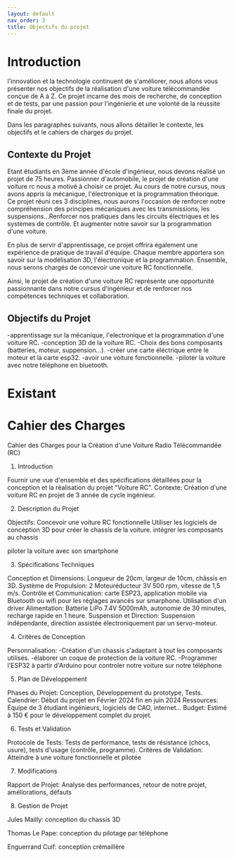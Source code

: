 ```yaml
---
layout: default
nav_order: 3
title: Objectifs du projet
---
```


# Introduction
l'innovation et la technologie continuent de s'améliorer, nous allons vous présenter nos objectifs de la réalisation d'une voiture télécommandée conçue de A à Z. Ce projet incarne des mois de recherche, de conception et de tests, par une passion pour l'ingénierie et une volonté de la réussite finale du projet.

Dans les paragraphes suivants, nous allons détailler le contexte, les objectifs et le cahiers de charges du projet.




## Contexte du Projet

Etant étudiants en 3ème année d'école d'ingénieur, nous devons réalisé un projet de 75 heures.
Passionner d'automobile, le projet de création d'une voiture rc nous a motivé à choisir ce projet. Au cours de notre cursus, nous avons appris la mécanique, l'électronique et la programmation théorique. 
Ce projet réuni ces 3 disciplines, nous aurons l'occasion de renforcer notre compréhension des principes mécaniques avec les transmissions, les suspensions...Renforcer nos pratiques dans les circuits électriques et les systèmes de contrôle. Et augmenter notre savoir sur la programmation d'une voiture.

En plus de servir d'apprentissage, ce projet offrira également une expérience de pratique de travail d'équipe. Chaque membre apportera son savoir sur la modélisation 3D, l'électronique et la programmation. Ensemble, nous serons chargés de concevoir une voiture RC fonctionnelle.

Ainsi, le projet de création d'une voiture RC représente une opportunité passionnante dans notre cursus d'ingénieur et de renforcer nos compétences techniques et collaboration.

## Objectifs du Projet

-apprentissage sur la mécanique, l'electronique et la programmation d'une voiture RC.
-conception 3D de la voiture RC.
-Choix des bons composants (batteries, moteur, suppension...).
-créer une carte éléctrique entre le moteur et la carte esp32.
-avoir une voiture fonctionnelle.
-piloter la voiture avec notre téléphone en bluetooth.

# Existant


# Cahier des Charges

Cahier des Charges pour la Création d'une Voiture Radio Télécommandée (RC)

1. Introduction

Fournir une vue d'ensemble et des spécifications détaillées pour la conception et la réalisation du projet "Voiture RC".
Contexte: Création d'une voiture RC en projet de 3 année de cycle ingénieur.


2. Description du Projet

Objectifs:
Concevoir une voiture RC fonctionnelle
Utiliser les logiciels de conception 3D pour créer le chassis de la voiture.
intégrer les composants au chassis

piloter la voiture avec son smartphone

3. Spécifications Techniques

Conception et Dimensions: Longueur de 20cm, largeur de 10cm, châssis en 3D.
Système de Propulsion: 2 Moteuréducteur 3V 500 rpm, vitesse de 1,5 m/s.
Contrôle et Communication: carte ESP23, application mobile via Bluetooth ou wifi pour les réglages avancés sur smarphone.
Utilisation d'un driver
Alimentation: Batterie LiPo 7.4V 5000mAh, autonomie de 30 minutes, recharge rapide en 1 heure.
Suspension et Direction: Suspension indépendante, direction assistée électroniquement par un servo-moteur.

4. Critères de Conception

Personnalisation: -Création d'un chassis s'adaptant à tout les composants utilisés. 
                  -élaborer un coque de protection de la voiture RC.
                   -Programmer l'ESP32 à partir d'Arduino pour controler notre voiture sur notre téléphone

5. Plan de Développement

Phases du Projet: Conception, Développement du prototype, Tests.
Calendrier: Début du projet en Février 2024 fin en juin 2024
Ressources: Équipe de 3 étudiant ingénieurs, logiciels de CAO, internet...
Budget: Estimé à 150 € pour le développement complet du projet.

6. Tests et Validation

Protocole de Tests: Tests de performance, tests de résistance (chocs, usure), tests d'usage (contrôle, programme).
Critères de Validation: Atteindre à une voiture fonctionnelle et pilotée

7. Modifications

Rapport de Projet: Analyse des performances, retour de notre projet, améliorations, défauts

8. Gestion de Projet

Jules Mailly: conception du chassis 3D

Thomas Le Pape: conception du pilotage par téléphone 

Enguerrand Cuif: conception crémaillère 




